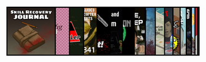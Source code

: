 [![Mod Preview Panel](https://raw.githubusercontent.com/Chuckleberry-Finn/Chuckleberry-Finn.github.io/refs/heads/main/mod_stack_preview.png)](https://chuckleberry-finn.github.io/)

